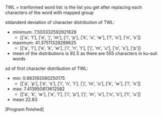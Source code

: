 TWL = tranformed word list:
  is the list you get after replacing each characters
  of the word with mapped group

stdanderd deviation of character distribution of TWL:
  - minimum: 7.503332592921628
    - [['a', 't'], ['e', 'j', 'm'], ['i', 'p'], ['k', 'u', 'w'], ['l', 'o'], ['n', 's']]
  - maximum: 41.37511329289625
    - [['a', 'l'], ['e', 'k', 'w'], ['i', 'n', 't'], ['j', 'm', 'u'], ['o', 's'], ['p']]
  - mean of the distributions is 92.5 as there are 555 characters in ku-suli words

sd of first character distribution of TWL:
  - min: 0.983192080250175
    - [['a', 'p'], ['e', 's'], ['i', 'n', 't'], ['j', 'm', 'u'], ['k', 'w'], ['l', 'o']]
  - max: 7.413950813612582
    - [['a', 'k', 'w'], ['e', 'l'], ['i', 'p'], ['j', 'm', 'o'], ['n', 's'], ['t', 'u']]
  - mean 22.83

[Program finished]
